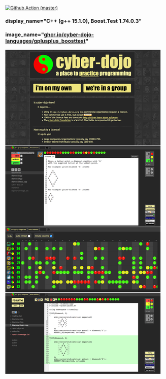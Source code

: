 [![Github Action (master)](https://github.com/cyber-dojo-start-points/gplusplus-boosttest/actions/workflows/main.yml/badge.svg)](https://github.com/cyber-dojo-start-points/gplusplus-boosttest/actions)

### display_name="C++ (g++ 15.1.0), Boost.Test 1.74.0.3"
### image_name="[ghcr.io/cyber-dojo-languages/gplusplus_boosttest](https://github.com/cyber-dojo-languages/gpp-boosttest/pkgs/container/gpp_boosttest)"

![cyber-dojo.org home page](https://github.com/cyber-dojo/cyber-dojo/blob/master/shared/home_page_snapshot.png)
